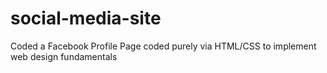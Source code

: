 # social-media-site
Coded a Facebook Profile Page coded purely via HTML/CSS to implement web design fundamentals
